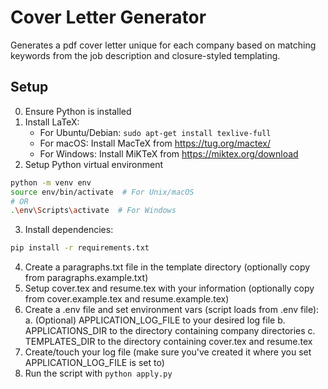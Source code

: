 # Cover Letter Generator
Generates a pdf cover letter unique for each company based on matching keywords from the job description and closure-styled templating.

## Setup
0. Ensure Python is installed
1. Install LaTeX:
   - For Ubuntu/Debian: `sudo apt-get install texlive-full`
   - For macOS: Install MacTeX from https://tug.org/mactex/
   - For Windows: Install MiKTeX from https://miktex.org/download
2. Setup Python virtual environment
```bash
python -m venv env
source env/bin/activate  # For Unix/macOS
# OR
.\env\Scripts\activate  # For Windows

```
3. Install dependencies:
```bash
pip install -r requirements.txt
```
4. Create a paragraphs.txt file in the template directory (optionally copy from paragraphs.example.txt) 
5. Setup cover.tex and resume.tex with your information (optionally copy from cover.example.tex and resume.example.tex)
6. Create a .env file and set environment vars (script loads from .env file):
  a. (Optional) APPLICATION_LOG_FILE to your desired log file
  b. APPLICATIONS_DIR to the directory containing company directories
  c. TEMPLATES_DIR to the directory containing cover.tex and resume.tex
7. Create/touch your log file (make sure you've created it where you set APPLICATION_LOG_FILE is set to)
8. Run the script with `python apply.py`

